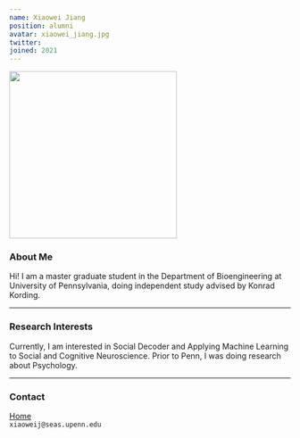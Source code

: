 ```yaml
---
name: Xiaowei Jiang
position: alumni
avatar: xiaowei_jiang.jpg
twitter: 
joined: 2021
---
```


<img width="300" src="{{site.baseurl}}/images/people/{{page.avatar}}" data-action="zoom">

### About Me

Hi! I am a master graduate student in the Department of Bioengineering at University of Pennsylvania, doing independent study advised by Konrad Kording.
<hr>

### Research Interests

Currently, I am interested in Social Decoder and Applying Machine Learning to Social and Cognitive Neuroscience. Prior to Penn, 
I was doing research about Psychology.
<hr>

### Contact
[Home](http://www.xiaoweijiang.com/) <br />
<i class="fa fa-envelope-o"></i>  `xiaoweij@seas.upenn.edu`<br>
